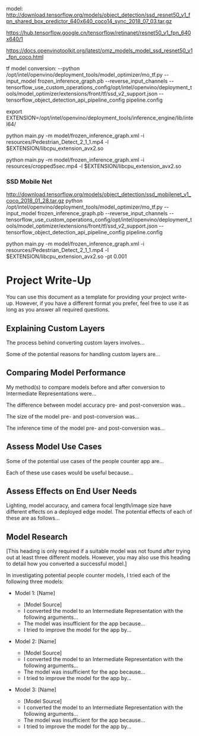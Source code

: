 model: http://download.tensorflow.org/models/object_detection/ssd_resnet50_v1_fpn_shared_box_predictor_640x640_coco14_sync_2018_07_03.tar.gz

https://hub.tensorflow.google.cn/tensorflow/retinanet/resnet50_v1_fpn_640x640/1

https://docs.openvinotoolkit.org/latest/omz_models_model_ssd_resnet50_v1_fpn_coco.html

tf model conversion: 
--python /opt/intel/openvino/deployment_tools/model_optimizer/mo_tf.py --input_model frozen_inference_graph.pb --reverse_input_channels --tensorflow_use_custom_operations_config/opt/intel/openvino/deployment_tools/model_optimizer/extensions/front/tf/ssd_v2_support.json --tensorflow_object_detection_api_pipeline_config pipeline.config

export EXTENSION=/opt/intel/openvino/deployment_tools/inference_engine/lib/intel64/

python main.py -m model/frozen_inference_graph.xml -i resources/Pedestrian_Detect_2_1_1.mp4 -l $EXTENSION/libcpu_extension_avx2.so

python main.py -m model/frozen_inference_graph.xml -i resources/cropped5sec.mp4 -l $EXTENSION/libcpu_extension_avx2.so

### SSD Mobile Net
http://download.tensorflow.org/models/object_detection/ssd_mobilenet_v1_coco_2018_01_28.tar.gz
python /opt/intel/openvino/deployment_tools/model_optimizer/mo_tf.py --input_model frozen_inference_graph.pb --reverse_input_channels --tensorflow_use_custom_operations_config/opt/intel/openvino/deployment_tools/model_optimizer/extensions/front/tf/ssd_v2_support.json --tensorflow_object_detection_api_pipeline_config pipeline.config

python main.py -m model/frozen_inference_graph.xml -i resources/Pedestrian_Detect_2_1_1.mp4 -l $EXTENSION/libcpu_extension_avx2.so -pt 0.001


# Project Write-Up

You can use this document as a template for providing your project write-up. However, if you
have a different format you prefer, feel free to use it as long as you answer all required
questions.

## Explaining Custom Layers

The process behind converting custom layers involves...

Some of the potential reasons for handling custom layers are...

## Comparing Model Performance

My method(s) to compare models before and after conversion to Intermediate Representations
were...

The difference between model accuracy pre- and post-conversion was...

The size of the model pre- and post-conversion was...

The inference time of the model pre- and post-conversion was...

## Assess Model Use Cases

Some of the potential use cases of the people counter app are...

Each of these use cases would be useful because...

## Assess Effects on End User Needs

Lighting, model accuracy, and camera focal length/image size have different effects on a
deployed edge model. The potential effects of each of these are as follows...

## Model Research

[This heading is only required if a suitable model was not found after trying out at least three
different models. However, you may also use this heading to detail how you converted 
a successful model.]

In investigating potential people counter models, I tried each of the following three models:

- Model 1: [Name]
  - [Model Source]
  - I converted the model to an Intermediate Representation with the following arguments...
  - The model was insufficient for the app because...
  - I tried to improve the model for the app by...
  
- Model 2: [Name]
  - [Model Source]
  - I converted the model to an Intermediate Representation with the following arguments...
  - The model was insufficient for the app because...
  - I tried to improve the model for the app by...

- Model 3: [Name]
  - [Model Source]
  - I converted the model to an Intermediate Representation with the following arguments...
  - The model was insufficient for the app because...
  - I tried to improve the model for the app by...
